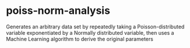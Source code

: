 # poiss-norm-analysis
Generates an arbitrary data set by repeatedly taking a Poisson-distributed variable exponentiated by a Normally distributed variable, then uses a Machine Learning algorithm to derive the original parameters
